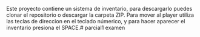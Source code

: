 Este proyecto contiene un sistema de inventario, para descargarlo puedes clonar el repositorio o descargar la carpeta ZIP. Para mover al player utiliza las teclas de direccion en el teclado númerico, y para hacer aparecer el inventario presiona el SPACE.# parcial1
examen
